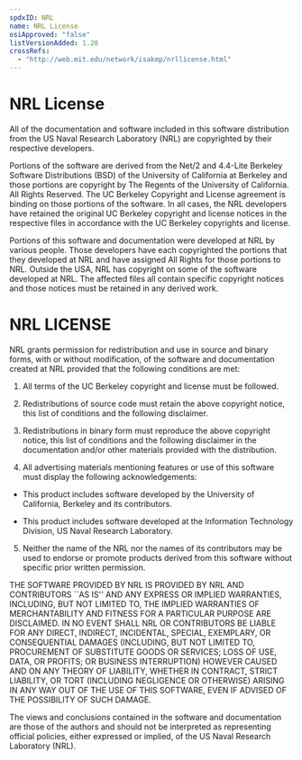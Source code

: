 ```yaml
---
spdxID: NRL
name: NRL License
osiApproved: "false"
listVersionAdded: 1.20
crossRefs: 
  - "http://web.mit.edu/network/isakmp/nrllicense.html"
---
```


# NRL License

All of the documentation and software included in this software distribution from the US Naval Research Laboratory (NRL) are copyrighted by their respective developers.

Portions of the software are derived from the Net/2 and 4.4-Lite Berkeley Software Distributions (BSD) of the University of California at Berkeley and those portions are copyright by The Regents of the University of California. All Rights Reserved. The UC Berkeley Copyright and License agreement is binding on those portions of the software. In all cases, the NRL developers have retained the original UC Berkeley copyright and license notices in the respective files in accordance with the UC Berkeley copyrights and license.

Portions of this software and documentation were developed at NRL by various people. Those developers have each copyrighted the portions that they developed at NRL and have assigned All Rights for those portions to NRL. Outside the USA, NRL has copyright on some of the software developed at NRL. The affected files all contain specific copyright notices and those notices must be retained in any derived work.

# NRL LICENSE

NRL grants permission for redistribution and use in source and binary forms, with or without modification, of the software and documentation created at NRL provided that the following conditions are met:

1. All terms of the UC Berkeley copyright and license must be followed.

2. Redistributions of source code must retain the above copyright notice, this list of conditions and the following disclaimer.

3. Redistributions in binary form must reproduce the above copyright notice, this list of conditions and the following disclaimer in the documentation and/or other materials provided with the distribution.

4. All advertising materials mentioning features or use of this software must display the following acknowledgements:
  -
    This product includes software developed by the University of California, Berkeley and its contributors.

  -
    This product includes software developed at the Information Technology Division, US Naval Research Laboratory.

5. Neither the name of the NRL nor the names of its contributors may be used to endorse or promote products derived from this software without specific prior written permission.

THE SOFTWARE PROVIDED BY NRL IS PROVIDED BY NRL AND CONTRIBUTORS ``AS IS'' AND ANY EXPRESS OR IMPLIED WARRANTIES, INCLUDING, BUT NOT LIMITED TO, THE IMPLIED WARRANTIES OF MERCHANTABILITY AND FITNESS FOR A PARTICULAR PURPOSE ARE DISCLAIMED. IN NO EVENT SHALL NRL OR CONTRIBUTORS BE LIABLE FOR ANY DIRECT, INDIRECT, INCIDENTAL, SPECIAL, EXEMPLARY, OR CONSEQUENTIAL DAMAGES (INCLUDING, BUT NOT LIMITED TO, PROCUREMENT OF SUBSTITUTE GOODS OR SERVICES; LOSS OF USE, DATA, OR PROFITS; OR BUSINESS INTERRUPTION) HOWEVER CAUSED AND ON ANY THEORY OF LIABILITY, WHETHER IN CONTRACT, STRICT LIABILITY, OR TORT (INCLUDING NEGLIGENCE OR OTHERWISE) ARISING IN ANY WAY OUT OF THE USE OF THIS SOFTWARE, EVEN IF ADVISED OF THE POSSIBILITY OF SUCH DAMAGE.

The views and conclusions contained in the software and documentation are those of the authors and should not be interpreted as representing official policies, either expressed or implied, of the US Naval Research Laboratory (NRL).
